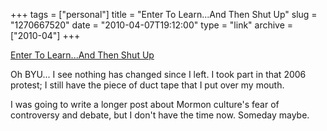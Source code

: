 +++
tags = ["personal"]
title = "Enter To Learn...And Then Shut Up"
slug = "1270667520"
date = "2010-04-07T19:12:00"
type = "link"
archive = ["2010-04"]
+++

[Enter To Learn...And Then Shut Up][1]

Oh BYU... I see nothing has changed since I left.  I took part in that
2006 protest; I still have the piece of duct tape that I put over my
mouth.

I was going to write a longer post about Mormon culture's fear of
controversy and debate, but I don't have the time now.  Someday maybe.

[1]: http://17tracks.blogspot.com/2010/04/enter-to-learnand-then-shut-up.html
